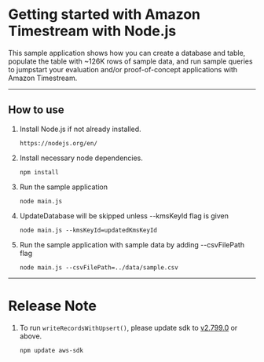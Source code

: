 # Getting started with Amazon Timestream with Node.js

This sample application shows how you can create a database and table, populate the table with ~126K rows of sample data, and run sample queries to jumpstart your evaluation and/or proof-of-concept applications with Amazon Timestream.

-----
## How to use

 1. Install Node.js if not already installed.
    ```
    https://nodejs.org/en/
    ```
 1. Install necessary node dependencies. 
    ```shell
    npm install
    ```
 1. Run the sample application
    ```shell
    node main.js
    ```
 1. UpdateDatabase will be skipped unless --kmsKeyId flag is given
     ```shell
     node main.js --kmsKeyId=updatedKmsKeyId
     ```
 1. Run the sample application with sample data by adding --csvFilePath flag
    ```shell
    node main.js --csvFilePath=../data/sample.csv
    ``` 
         
---
# Release Note

1. To run `writeRecordsWithUpsert()`, please update sdk to [v2.799.0](https://github.com/aws/aws-sdk-js) or above.
    ```
    npm update aws-sdk
    ```
